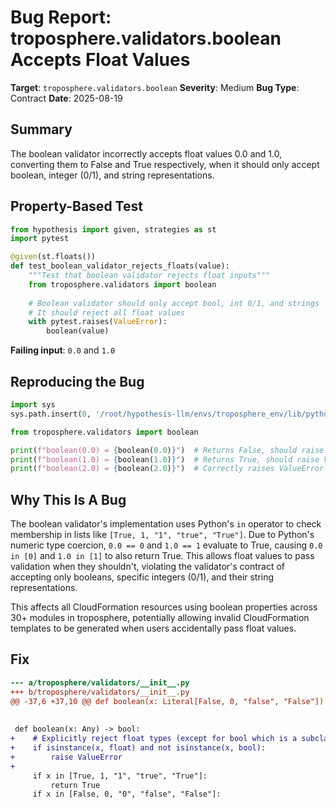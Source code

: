 # Bug Report: troposphere.validators.boolean Accepts Float Values

**Target**: `troposphere.validators.boolean`
**Severity**: Medium
**Bug Type**: Contract
**Date**: 2025-08-19

## Summary

The boolean validator incorrectly accepts float values 0.0 and 1.0, converting them to False and True respectively, when it should only accept boolean, integer (0/1), and string representations.

## Property-Based Test

```python
from hypothesis import given, strategies as st
import pytest

@given(st.floats())
def test_boolean_validator_rejects_floats(value):
    """Test that boolean validator rejects float inputs"""
    from troposphere.validators import boolean
    
    # Boolean validator should only accept bool, int 0/1, and strings
    # It should reject all float values
    with pytest.raises(ValueError):
        boolean(value)
```

**Failing input**: `0.0` and `1.0`

## Reproducing the Bug

```python
import sys
sys.path.insert(0, '/root/hypothesis-llm/envs/troposphere_env/lib/python3.13/site-packages')

from troposphere.validators import boolean

print(f"boolean(0.0) = {boolean(0.0)}")  # Returns False, should raise ValueError
print(f"boolean(1.0) = {boolean(1.0)}")  # Returns True, should raise ValueError
print(f"boolean(2.0) = {boolean(2.0)}")  # Correctly raises ValueError
```

## Why This Is A Bug

The boolean validator's implementation uses Python's `in` operator to check membership in lists like `[True, 1, "1", "true", "True"]`. Due to Python's numeric type coercion, `0.0 == 0` and `1.0 == 1` evaluate to True, causing `0.0 in [0]` and `1.0 in [1]` to also return True. This allows float values to pass validation when they shouldn't, violating the validator's contract of accepting only booleans, specific integers (0/1), and their string representations.

This affects all CloudFormation resources using boolean properties across 30+ modules in troposphere, potentially allowing invalid CloudFormation templates to be generated when users accidentally pass float values.

## Fix

```diff
--- a/troposphere/validators/__init__.py
+++ b/troposphere/validators/__init__.py
@@ -37,6 +37,10 @@ def boolean(x: Literal[False, 0, "false", "False"]) -> Literal[False]: ...
 
 
 def boolean(x: Any) -> bool:
+    # Explicitly reject float types (except for bool which is a subclass of int)
+    if isinstance(x, float) and not isinstance(x, bool):
+        raise ValueError
+    
     if x in [True, 1, "1", "true", "True"]:
         return True
     if x in [False, 0, "0", "false", "False"]:
```